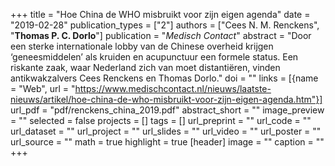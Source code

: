 +++
title = "Hoe China de WHO misbruikt voor zijn eigen agenda"
date = "2019-02-28"
publication_types = ["2"]
authors = ["Cees N. M. Renckens", "**Thomas P. C. Dorlo**"]
publication = "_Medisch Contact_"
abstract = "Door een sterke internationale lobby van de Chinese overheid krijgen ‘geneesmiddelen’ als kruiden en acupunctuur een formele status. Een riskante zaak, waar Nederland zich van moet distantiëren, vinden antikwakzalvers Cees Renckens en Thomas Dorlo."
doi = ""
links = [{name = "Web", url = "https://www.medischcontact.nl/nieuws/laatste-nieuws/artikel/hoe-china-de-who-misbruikt-voor-zijn-eigen-agenda.htm"}]
url_pdf = "pdf/renckens_china_2019.pdf"
abstract_short = ""
image_preview = ""
selected = false
projects = []
tags = []
url_preprint = ""
url_code = ""
url_dataset = ""
url_project = ""
url_slides = ""
url_video = ""
url_poster = ""
url_source = ""
math = true
highlight = true
[header]
image = ""
caption = ""
+++

